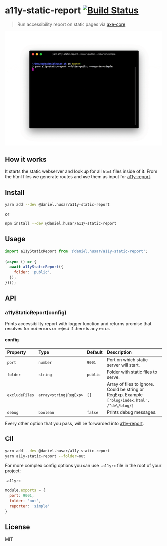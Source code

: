 # a11y-static-report [![Build Status](https://travis-ci.org/danielhusar/a11y-static-report.svg?branch=master)](https://travis-ci.org/danielhusar/a11y-static-report)
> Run accessibility report on static pages via [axe-core](https://github.com/dequelabs/axe-core)

![demo.gif](demo.gif)

## How it works

It starts the static webserver and look up for all `html` files inside of it. From the html files we generate routes and use them as input for [a11y-report](https://github.com/danielhusar/a11y-report).

## Install

```sh
yarn add --dev @daniel.husar/a11y-static-report
```
or
```sh
npm install --dev @daniel.husar/a11y-static-report
```

## Usage

```js
import a11yStaticReport from '@daniel.husar/a11y-static-report';

(async () => {
  await a11yStaticReport({
    folder: 'public',
  });
})();
```

## API

### a11yStaticReport(config)

Prints accessibility report with logger function and returns promise that resolves for not errors or reject if there is any error.

#### config

| Property        | Type                      | Default   | Description |
| :---------------| :------------------------ | :---------| :---------- |
| `port`          | `number`                  | `9001`    | Port on which static server will start. |
| `folder`        | `string`                  | `public`  | Folder with static files to serve. |
| `excludeFiles`  | `array<string∣RegExp>` | `[]`      | Array of files to ignore. Could be string or RegExp. Example `['blog/index.html', /^de\/blog/]` |
| `debug`         | `boolean`                 | `false`   | Prints debug messages. |

Every other option that you pass, will be forwarded into [a11y-report](https://github.com/danielhusar/a11y-report#config).

## Cli

```sh
yarn add --dev @daniel.husar/a11y-static-report
yarn a11y-static-report --folder=out
```

For more complex config options you can use `.a11yrc` file in the root of your project:

`.a11yrc`
```js
module.exports = {
  port: 9001,
  folder: 'out',
  reporter: 'simple'
}
```

## License
MIT
